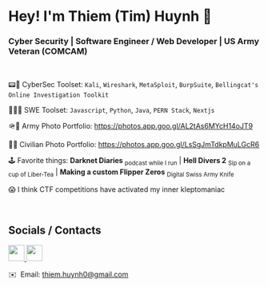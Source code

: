 # Hey! I'm Thiem (Tim) Huynh 👋
### Cyber Security | Software Engineer / Web Developer | US Army Veteran (COMCAM)

</br>

📟🔑 CyberSec Toolset: `Kali`, `Wireshark`, `MetaSploit`, `BurpSuite`, `Bellingcat's Online Investigation Toolkit`
 
👨‍💻🔧 SWE Toolset: `Javascript`, `Python`, `Java`, `PERN Stack`, `Nextjs`

🪖📸 Army Photo Portfolio: https://photos.app.goo.gl/AL2tAs6MYcH14oJT9

🤵📸 Civilian Photo Portfolio: https://photos.app.goo.gl/LsSgJmTdkpMuLGcR6

🕹️ Favorite things: **Darknet Diaries** <sub>podcast while I run</sub> | **Hell Divers 2** <sub>Sip on a cup of Liber-Tea</sub> | **Making a custom Flipper Zeros** <sub>Digital Swiss Army Knife</sub>

😱 I think CTF competitions have activated my inner kleptomaniac

</br>

## Socials / Contacts

<p align="left"> <a href="https://www.github.com/thiem-dev" target="_blank" rel="noreferrer"> <picture> <source media="(prefers-color-scheme: dark)" srcset="https://raw.githubusercontent.com/danielcranney/readme-generator/main/public/icons/socials/github-dark.svg" /> <source media="(prefers-color-scheme: light)" srcset="https://raw.githubusercontent.com/danielcranney/readme-generator/main/public/icons/socials/github.svg" /> <img src="https://raw.githubusercontent.com/danielcranney/readme-generator/main/public/icons/socials/github.svg" width="32" height="32" /> </picture> </a> <a href="https://www.linkedin.com/in/thiem-dev" target="_blank" rel="noreferrer"> <picture> <source media="(prefers-color-scheme: dark)" srcset="https://raw.githubusercontent.com/danielcranney/readme-generator/main/public/icons/socials/linkedin-dark.svg" /> <source media="(prefers-color-scheme: light)" srcset="https://raw.githubusercontent.com/danielcranney/readme-generator/main/public/icons/socials/linkedin.svg" /> <img src="https://raw.githubusercontent.com/danielcranney/readme-generator/main/public/icons/socials/linkedin.svg" width="32" height="32" /> </picture> </a></p>

✉️  Email: [thiem.huynh0@gmail.com](mailto:thiem.huynh0@gmail.com)
